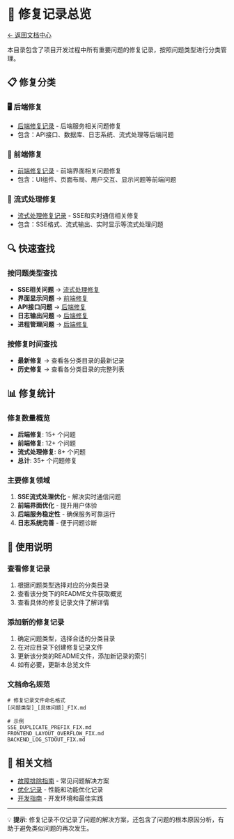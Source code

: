 # 🔧 修复记录总览

[← 返回文档中心](../README.md)

本目录包含了项目开发过程中所有重要问题的修复记录，按照问题类型进行分类管理。

## 📋 修复分类

### 🖥️ 后端修复
- [后端修复记录](./backend/README.md) - 后端服务相关问题修复
- 包含：API接口、数据库、日志系统、流式处理等后端问题

### 🎨 前端修复
- [前端修复记录](./frontend/README.md) - 前端界面相关问题修复
- 包含：UI组件、页面布局、用户交互、显示问题等前端问题

### 🌊 流式处理修复
- [流式处理修复记录](./streaming/README.md) - SSE和实时通信相关修复
- 包含：SSE格式、流式输出、实时显示等流式处理问题

## 🔍 快速查找

### 按问题类型查找
- **SSE相关问题** → [流式处理修复](./streaming/README.md)
- **界面显示问题** → [前端修复](./frontend/README.md)
- **API接口问题** → [后端修复](./backend/README.md)
- **日志输出问题** → [后端修复](./backend/README.md)
- **进程管理问题** → [后端修复](./backend/README.md)

### 按修复时间查找
- **最新修复** → 查看各分类目录的最新记录
- **历史修复** → 查看各分类目录的完整列表

## 📊 修复统计

### 修复数量概览
- **后端修复**: 15+ 个问题
- **前端修复**: 12+ 个问题
- **流式处理修复**: 8+ 个问题
- **总计**: 35+ 个问题修复

### 主要修复领域
1. **SSE流式处理优化** - 解决实时通信问题
2. **前端界面优化** - 提升用户体验
3. **后端服务稳定性** - 确保服务可靠运行
4. **日志系统完善** - 便于问题诊断

## 📖 使用说明

### 查看修复记录
1. 根据问题类型选择对应的分类目录
2. 查看该分类下的README文件获取概览
3. 查看具体的修复记录文件了解详情

### 添加新的修复记录
1. 确定问题类型，选择合适的分类目录
2. 在对应目录下创建修复记录文件
3. 更新该分类的README文件，添加新记录的索引
4. 如有必要，更新本总览文件

### 文档命名规范
```
# 修复记录文件命名格式
[问题类型]_[具体问题]_FIX.md

# 示例
SSE_DUPLICATE_PREFIX_FIX.md
FRONTEND_LAYOUT_OVERFLOW_FIX.md
BACKEND_LOG_STDOUT_FIX.md
```

## 🔗 相关文档

- [故障排除指南](../troubleshooting/README.md) - 常见问题解决方案
- [优化记录](../optimizations/README.md) - 性能和功能优化记录
- [开发指南](../development/README.md) - 开发环境和最佳实践

---

💡 **提示**: 修复记录不仅记录了问题的解决方案，还包含了问题的根本原因分析，有助于避免类似问题的再次发生。
